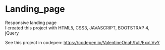 # Landing_page
Responsive landing page  <br>
I created this project with HTML5, CSS3, JAVASCRIPT, BOOTSTRAP 4, jQuery

See this project in codepen: https://codepen.io/ValentineOnah/full/ExxLVvY
